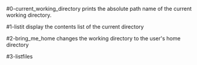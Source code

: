 #0-current_working_directory prints the absolute path name of the current working directory.

#1-listit display the contents list of the current directory

#2-bring_me_home changes the working directory to the user's home directory

#3-listfiles
